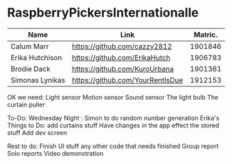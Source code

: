# RaspberryPickersInternationalle

Name | Link | Matric. |
---- | ---- | ------- | 
Calum Marr | https://github.com/cazzy2812 | 1901846
Erika Hutchison | https://github.com/ErikaHutch | 1906783
Brodie Dack | https://github.com/KuroUrbana | 1901361
Simonas Lynikas | https://github.com/YourRentIsDue | 1912153


OK we need:
Light sensor
Motion sensor
Sound sensor
The light bulb
The curtain puller

To-Do:
Wednesday Night : Simon to do random number generation
                  Erika's Things to Do:
                  add curtains stuff
                  Have changes in the app effect the stored stuff
                  Add dev screen

Rest to do: Finish UI stuff
            any other code that needs finished
            Group report
            Solo reports
            Video demonstration
          



